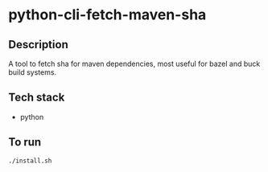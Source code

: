 # python-cli-fetch-maven-sha

## Description
A tool to fetch sha for maven dependencies, most useful for bazel and buck build systems.

## Tech stack
- python

## To run
`./install.sh`